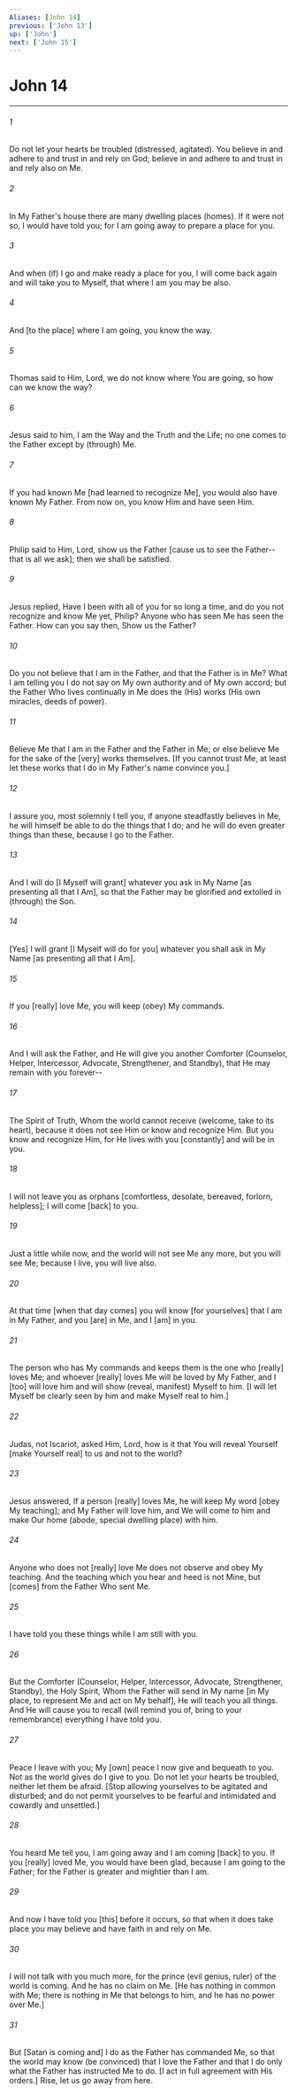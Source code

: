 ```yaml
---
Aliases: [John 14]
previous: ['John 13']
up: ['John']
next: ['John 15']
---
```

# John 14

***














###### 1 






Do not let your hearts be troubled (distressed, agitated). You believe in and adhere to and trust in and rely on God; believe in and adhere to and trust in and rely also on Me. 













###### 2 






In My Father's house there are many dwelling places (homes). If it were not so, I would have told you; for I am going away to prepare a place for you. 













###### 3 






And when (if) I go and make ready a place for you, I will come back again and will take you to Myself, that where I am you may be also. 













###### 4 






And [to the place] where I am going, you know the way. 













###### 5 






Thomas said to Him, Lord, we do not know where You are going, so how can we know the way? 













###### 6 






Jesus said to him, I am the Way and the Truth and the Life; no one comes to the Father except by (through) Me. 













###### 7 






If you had known Me [had learned to recognize Me], you would also have known My Father. From now on, you know Him and have seen Him. 













###### 8 






Philip said to Him, Lord, show us the Father [cause us to see the Father--that is all we ask]; then we shall be satisfied. 













###### 9 






Jesus replied, Have I been with all of you for so long a time, and do you not recognize and know Me yet, Philip? Anyone who has seen Me has seen the Father. How can you say then, Show us the Father? 













###### 10 






Do you not believe that I am in the Father, and that the Father is in Me? What I am telling you I do not say on My own authority and of My own accord; but the Father Who lives continually in Me does the (His) works (His own miracles, deeds of power). 













###### 11 






Believe Me that I am in the Father and the Father in Me; or else believe Me for the sake of the [very] works themselves. [If you cannot trust Me, at least let these works that I do in My Father's name convince you.] 













###### 12 






I assure you, most solemnly I tell you, if anyone steadfastly believes in Me, he will himself be able to do the things that I do; and he will do even greater things than these, because I go to the Father. 













###### 13 






And I will do [I Myself will grant] whatever you ask in My Name [as presenting all that I Am], so that the Father may be glorified and extolled in (through) the Son. 













###### 14 






[Yes] I will grant [I Myself will do for you] whatever you shall ask in My Name [as presenting all that I Am]. 













###### 15 






If you [really] love Me, you will keep (obey) My commands. 













###### 16 






And I will ask the Father, and He will give you another Comforter (Counselor, Helper, Intercessor, Advocate, Strengthener, and Standby), that He may remain with you forever-- 













###### 17 






The Spirit of Truth, Whom the world cannot receive (welcome, take to its heart), because it does not see Him or know and recognize Him. But you know and recognize Him, for He lives with you [constantly] and will be in you. 













###### 18 






I will not leave you as orphans [comfortless, desolate, bereaved, forlorn, helpless]; I will come [back] to you. 













###### 19 






Just a little while now, and the world will not see Me any more, but you will see Me; because I live, you will live also. 













###### 20 






At that time [when that day comes] you will know [for yourselves] that I am in My Father, and you [are] in Me, and I [am] in you. 













###### 21 






The person who has My commands and keeps them is the one who [really] loves Me; and whoever [really] loves Me will be loved by My Father, and I [too] will love him and will show (reveal, manifest) Myself to him. [I will let Myself be clearly seen by him and make Myself real to him.] 













###### 22 






Judas, not Iscariot, asked Him, Lord, how is it that You will reveal Yourself [make Yourself real] to us and not to the world? 













###### 23 






Jesus answered, If a person [really] loves Me, he will keep My word [obey My teaching]; and My Father will love him, and We will come to him and make Our home (abode, special dwelling place) with him. 













###### 24 






Anyone who does not [really] love Me does not observe and obey My teaching. And the teaching which you hear and heed is not Mine, but [comes] from the Father Who sent Me. 













###### 25 






I have told you these things while I am still with you. 













###### 26 






But the Comforter (Counselor, Helper, Intercessor, Advocate, Strengthener, Standby), the Holy Spirit, Whom the Father will send in My name [in My place, to represent Me and act on My behalf], He will teach you all things. And He will cause you to recall (will remind you of, bring to your remembrance) everything I have told you. 













###### 27 






Peace I leave with you; My [own] peace I now give and bequeath to you. Not as the world gives do I give to you. Do not let your hearts be troubled, neither let them be afraid. [Stop allowing yourselves to be agitated and disturbed; and do not permit yourselves to be fearful and intimidated and cowardly and unsettled.] 













###### 28 






You heard Me tell you, I am going away and I am coming [back] to you. If you [really] loved Me, you would have been glad, because I am going to the Father; for the Father is greater and mightier than I am. 













###### 29 






And now I have told you [this] before it occurs, so that when it does take place you may believe and have faith in and rely on Me. 













###### 30 






I will not talk with you much more, for the prince (evil genius, ruler) of the world is coming. And he has no claim on Me. [He has nothing in common with Me; there is nothing in Me that belongs to him, and he has no power over Me.] 













###### 31 






But [Satan is coming and] I do as the Father has commanded Me, so that the world may know (be convinced) that I love the Father and that I do only what the Father has instructed Me to do. [I act in full agreement with His orders.] Rise, let us go away from here.
